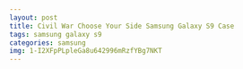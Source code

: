 ```yaml
---
layout: post
title: Civil War Choose Your Side Samsung Galaxy S9 Case
tags: samsung galaxy s9
categories: samsung
img: 1-I2XFpPLpleGa8u642996mRzfYBg7NKT
---
```

